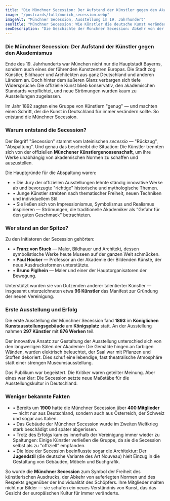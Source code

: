 ```yaml
---
title: "Die Münchner Secession: Der Aufstand der Künstler gegen den Akademismus"
image: "/postcards/full/munich_secession.webp"
imageAlt: "Münchner Secession, Ausstellung im 19. Jahrhundert"
seoTitle: "Münchner Secession: Wie Künstler die deutsche Kunst veränderten"
seoDescription: "Die Geschichte der Münchner Secession: Abkehr von der akademischen Kunst, Freiheit des Ausdrucks und Einfluss auf die europäische Kultur."
---
```


### Die Münchner Secession: Der Aufstand der Künstler gegen den Akademismus

Ende des 19. Jahrhunderts war München nicht nur die Hauptstadt Bayerns, sondern auch eines der führenden Kunstzentren Europas. Die Stadt zog Künstler, Bildhauer und Architekten aus ganz Deutschland und anderen Ländern an. Doch hinter dem äußeren Glanz verbargen sich tiefe Widersprüche: Die offizielle Kunst blieb konservativ, den akademischen Standards verpflichtet, und neue Strömungen wurden kaum zu Ausstellungen zugelassen.

Im Jahr 1892 sagten eine Gruppe von Künstlern "genug" — und machten einen Schritt, der die Kunst in Deutschland für immer verändern sollte. So entstand die Münchner Secession.

### Warum entstand die Secession?

Der Begriff "Secession" stammt vom lateinischen *secessio* — "Rückzug", "Abspaltung". Und genau das beschreibt die Situation: Die Künstler trennten sich von der offiziellen **Münchener Künstlergenossenschaft**, um ihre Werke unabhängig von akademischen Normen zu schaffen und auszustellen.

Die Hauptgründe für die Abspaltung waren:

- • Die Jury der offiziellen Ausstellungen lehnte ständig innovative Werke ab und bevorzugte "richtige" historische und mythologische Themen.
- • Junge Künstler strebten nach thematischer Freiheit, neuen Techniken und individuellem Stil.
- • Sie ließen sich von Impressionismus, Symbolismus und Realismus inspirieren — Strömungen, die traditionelle Akademiker als "Gefahr für den guten Geschmack" betrachteten.

### Wer stand an der Spitze?

Zu den Initiatoren der Secession gehörten:

- • **Franz von Stuck** — Maler, Bildhauer und Architekt, dessen symbolistische Werke heute Museen auf der ganzen Welt schmücken.
- • **Paul Höcker** — Professor an der Akademie der Bildenden Künste, der neue Ausdrucksformen unterstützte.
- • **Bruno Piglhein** — Maler und einer der Hauptorganisatoren der Bewegung.

Unterstützt wurden sie von Dutzenden anderer talentierter Künstler — insgesamt unterzeichneten etwa **96 Künstler** das Manifest zur Gründung der neuen Vereinigung.

### Erste Ausstellung und Erfolg

Die erste Ausstellung der Münchner Secession fand **1893** im **Königlichen Kunstausstellungsgebäude** am **Königsplatz** statt. An der Ausstellung nahmen **297 Künstler** mit **876 Werken** teil.

Der innovative Ansatz zur Gestaltung der Ausstellung unterschied sich von den langweiligen Sälen der Akademie: Die Gemälde hingen an farbigen Wänden, wurden elektrisch beleuchtet, der Saal war mit Pflanzen und Stoffen dekoriert. Dies schuf eine lebendige, fast theatralische Atmosphäre statt einer strengen Museumsausstellung.

Das Publikum war begeistert. Die Kritiker waren geteilter Meinung. Aber eines war klar: Die Secession setzte neue Maßstäbe für die Ausstellungskultur in Deutschland.

### Weniger bekannte Fakten

- • Bereits um **1900** hatte die Münchner Secession über **400 Mitglieder** — nicht nur aus Deutschland, sondern auch aus Österreich, der Schweiz und sogar aus Italien.
- • Das Gebäude der Münchner Secession wurde im Zweiten Weltkrieg stark beschädigt und später abgerissen.
- • Trotz des Erfolgs kam es innerhalb der Vereinigung immer wieder zu Spaltungen: Einige Künstler verließen die Gruppe, da sie die Secession selbst als zu "offiziell" empfanden.
- • Die Idee der Secession beeinflusste sogar die Architektur: Der **Jugendstil** (die deutsche Variante des Art Nouveau) hielt Einzug in die Gestaltung von Gebäuden, Möbeln und Buchgrafik.

So wurde die **Münchner Secession** zum Symbol der Freiheit des künstlerischen Ausdrucks, der Abkehr von auferlegten Normen und des Respekts gegenüber der Individualität des Schöpfers. Ihre Mitglieder malten nicht nur Bilder — sie schufen ein neues Verständnis von Kunst, das das Gesicht der europäischen Kultur für immer veränderte.

